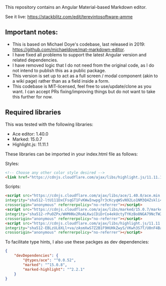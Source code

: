 This repository contains an Angular Material-based Markdown editor. 

See it live: https://stackblitz.com/edit/terevintosoftware-amme

## Important notes:

* This is based on Michael Doye's codebase, last released in 2019: https://github.com/michaeldoye/mat-markdown-editor.
* I have fixed all problems to support the latest Angular version and related dependencies.
* I have removed logic that I do not need from the original code, as I do not intend to publish this as a public package. 
* This version is set up to act as a full screen / modal component (akin to a wiki page) rather than as a field inside a form.
* This codebase is MIT-licensed, feel free to use/update/clone as you want. I can accept PRs fixing/improving things but do not want to take this further for now.

## Required libraries
This was tested with the following libraries:

* Ace editor: 1.40.0
* Marked: 15.0.7
* Highlight.js: 11.11.1

These libraries can be imported in your index.html file as follows:

Styles:

```html
<!-- Choose any other color style desired -->
<link href="https://cdnjs.cloudflare.com/ajax/libs/highlight.js/11.11.1/styles/vs2015.min.css" rel="stylesheet">
```

Scripts:

```html
<script src="https://cdnjs.cloudflare.com/ajax/libs/ace/1.40.0/ace.min.js"
integrity="sha512-ltU111DxCFsqGT1FvKWwInwpg7r3cKcyqWSvN92Lo1NM3Q4Zskli4GnV2htQHF9u4o6NATHgNUDFyvqrxKdPzg=="
crossorigin="anonymous" referrerpolicy="no-referrer"></script>
<script src="https://cdnjs.cloudflare.com/ajax/libs/marked/15.0.7/marked.min.js"
integrity="sha512-rPuOZPx/WHMHNx2RoALKwiCDiDrCo4ekUctyTYKzBo8NGA79NcTW2gfrbcCL2RYL7RdjX2v9zR0fKyI4U4kPew=="
crossorigin="anonymous" referrerpolicy="no-referrer"></script>
<script src="https://cdnjs.cloudflare.com/ajax/libs/highlight.js/11.11.1/highlight.min.js"
integrity="sha512-EBLzUL8XLl+va/zAsmXwS7Z2B1F9HUHkZwyS/VKwh3S7T/U0nF4BaU29EP/ZSf6zgiIxYAnKLu6bJ8dqpmX5uw=="
crossorigin="anonymous" referrerpolicy="no-referrer"></script>
```

To facilitate type hints, I also use these packges as dev dependencies:

```json
{
    "devDependencies": {
        "@types/ace": "^0.0.52",
        "marked": "^15.0.8",
        "marked-highlight": "^2.2.1"
    }
}
```